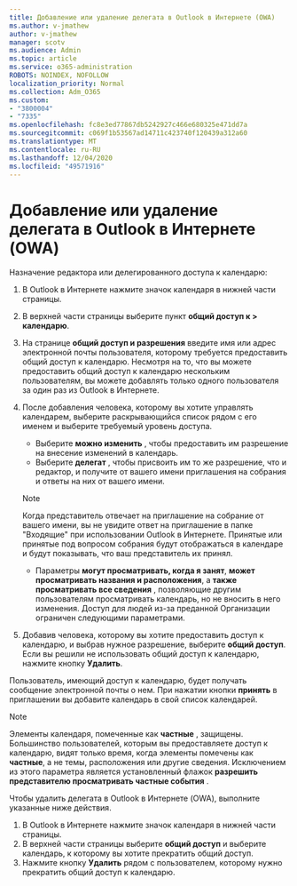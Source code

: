```yaml
---
title: Добавление или удаление делегата в Outlook в Интернете (OWA)
ms.author: v-jmathew
author: v-jmathew
manager: scotv
ms.audience: Admin
ms.topic: article
ms.service: o365-administration
ROBOTS: NOINDEX, NOFOLLOW
localization_priority: Normal
ms.collection: Adm_O365
ms.custom:
- "3800004"
- "7335"
ms.openlocfilehash: fc8e3ed77867db5242927c466e680325e471dd7a
ms.sourcegitcommit: c069f1b53567ad14711c423740f120439a312a60
ms.translationtype: MT
ms.contentlocale: ru-RU
ms.lasthandoff: 12/04/2020
ms.locfileid: "49571916"
---
```

# <a name="how-to-add-or-remove-a-delegate-in-outlook-on-the-web-owa"></a>Добавление или удаление делегата в Outlook в Интернете (OWA)

Назначение редактора или делегированного доступа к календарю:

1. В Outlook в Интернете нажмите значок календаря в нижней части страницы.
2. В верхней части страницы выберите пункт **общий доступ к > календарю**.
3. На странице **общий доступ и разрешения** введите имя или адрес электронной почты пользователя, которому требуется предоставить общий доступ к календарю. Несмотря на то, что вы можете предоставить общий доступ к календарю нескольким пользователям, вы можете добавлять только одного пользователя за один раз из Outlook в Интернете.
4. После добавления человека, которому вы хотите управлять календарем, выберите раскрывающийся список рядом с его именем и выберите требуемый уровень доступа.

    - Выберите **можно изменить** , чтобы предоставить им разрешение на внесение изменений в календарь.
    - Выберите **делегат** , чтобы присвоить им то же разрешение, что и редактор, и получите от вашего имени приглашения на собрания и ответы на них от вашего имени.
    > [!NOTE]
    > Когда представитель отвечает на приглашение на собрание от вашего имени, вы не увидите ответ на приглашение в папке "Входящие" при использовании Outlook в Интернете. Принятые или принятые под вопросом собрания будут отображаться в календаре и будут показывать, что ваш представитель их принял.
    - Параметры **могут просматривать, когда я занят**, **может просматривать названия и расположения**, а **также просматривать все сведения** , позволяющие другим пользователям просматривать календарь, но не вносить в него изменения. Доступ для людей из-за преданной Организации ограничен следующими параметрами.

5. Добавив человека, которому вы хотите предоставить доступ к календарю, и выбрав нужное разрешение, выберите **общий доступ**. Если вы решили не использовать общий доступ к календарю, нажмите кнопку **Удалить**.

Пользователь, имеющий доступ к календарю, будет получать сообщение электронной почты о нем. При нажатии кнопки **принять** в приглашении вы добавите календарь в свой список календарей.

> [!NOTE]
> Элементы календаря, помеченные как **частные** , защищены. Большинство пользователей, которым вы предоставляете доступ к календарю, видят только время, когда элементы помечены как **частные**, а не темы, расположения или другие сведения. Исключением из этого параметра является установленный флажок **разрешить представителю просматривать частные события** .

Чтобы удалить делегата в Outlook в Интернете (OWA), выполните указанные ниже действия.

1. В Outlook в Интернете нажмите значок календаря в нижней части страницы.
2. В верхней части страницы выберите **общий доступ** и выберите календарь, к которому вы хотите прекратить общий доступ.
3. Нажмите кнопку **Удалить** рядом с пользователем, которому нужно прекратить общий доступ к календарю.
